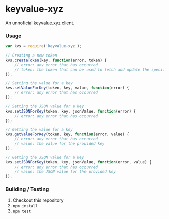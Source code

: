 # keyvalue-xyz

An unnoficial [keyvalue.xyz](https://keyvalue.xyz/) client.

### Usage

```js
var kvs = require('keyvalue-xyz');

// Creating a new token
kvs.createToken(key, function(error, token) {
    // error: any error that has occurred
    // token: the token that can be used to fetch and update the specified key
});

// Setting the value for a key
kvs.setValueForKey(token, key, value, function(error) {
    // error: any error that has occurred
});

// Setting the JSON value for a key
kvs.setJSONForKey(token, key, jsonValue, function(error) {
    // error: any error that has occurred
});

// Getting the value for a key
kvs.getValueForKey(token, key, function(error, value) {
    // error: any error that has occurred
    // value: the value for the provided key
});

// Getting the JSON value for a key
kvs.setJSONForKey(token, key, jsonValue, function(error, value) {
    // error: any error that has occurred
    // value: the JSON value for the provided key
});
```

### Building / Testing

1. Checkout this repository
1. `npm install`
1. `npm test`
